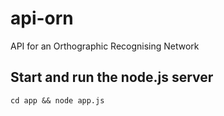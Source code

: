 # api-orn

API for an Orthographic Recognising Network

## Start and run the node.js server

`cd app && node app.js`
